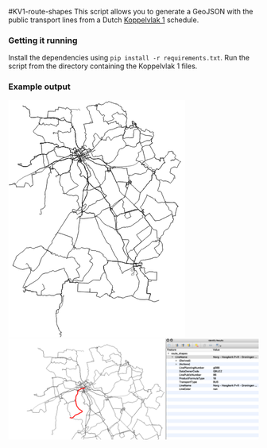 #KV1-route-shapes
This script allows you to generate a GeoJSON with the public transport lines from a Dutch [Koppelvlak 1](http://bison.connekt.nl/standaarden/) schedule. 

### Getting it running
Install the dependencies using `pip install -r requirements.txt`. Run the script from the directory containing the Koppelvlak 1 files. 

### Example output
![](example.png)
![](qgis.png)